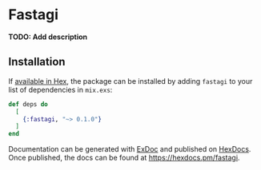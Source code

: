 # Fastagi

**TODO: Add description**

## Installation

If [available in Hex](https://hex.pm/docs/publish), the package can be installed
by adding `fastagi` to your list of dependencies in `mix.exs`:

```elixir
def deps do
  [
    {:fastagi, "~> 0.1.0"}
  ]
end
```

Documentation can be generated with [ExDoc](https://github.com/elixir-lang/ex_doc)
and published on [HexDocs](https://hexdocs.pm). Once published, the docs can
be found at <https://hexdocs.pm/fastagi>.

